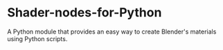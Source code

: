 # Shader-nodes-for-Python
A Python module that provides an easy way to create Blender's materials using Python scripts.
